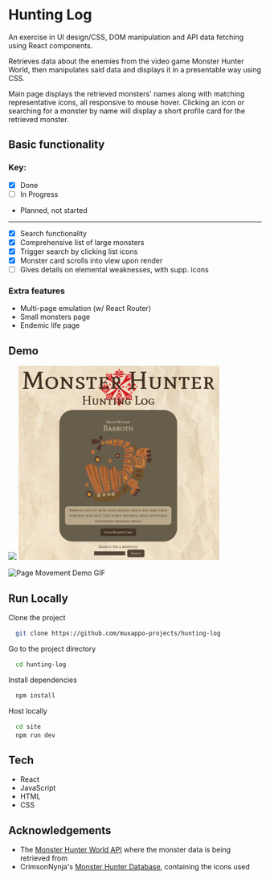 # Hunting Log

An exercise in UI design/CSS, DOM manipulation and API data fetching using React components.

Retrieves data about the enemies from the video game Monster Hunter World, then manipulates said data and displays it in a presentable way using CSS.

Main page displays the retrieved monsters' names along with matching representative icons, all responsive to mouse hover. Clicking an icon or searching for a monster by name will display a short profile card for the retrieved monster.

## Basic functionality

### Key:

- [x] Done
- [ ] In Progress
- Planned, not started

---

- [x] Search functionality
- [x] Comprehensive list of large monsters
- [x] Trigger search by clicking list icons
- [x] Monster card scrolls into view upon render
- [ ] Gives details on elemental weaknesses, with supp. icons

### Extra features

- Multi-page emulation (w/ React Router)
- Small monsters page
- Endemic life page

## Demo

<img src="site/demo/main_page.png" width=500 />

<img src="site/demo/monster_card.png?raw=true" width=400 />

![Page Movement Demo GIF](site/demo/8316m8.gif?raw=true "Movement Demo")

## Run Locally

Clone the project

```bash
  git clone https://github.com/muxappo-projects/hunting-log
```

Go to the project directory

```bash
  cd hunting-log
```

Install dependencies

```bash
  npm install
```

Host locally

```bash
  cd site
  npm run dev
```

## Tech

- React
- JavaScript
- HTML
- CSS

## Acknowledgements

- The [Monster Hunter World API](https://docs.mhw-db.com/) where the monster data is being retrieved from
- CrimsonNynja's [Monster Hunter Database](https://github.com/CrimsonNynja/monster-hunter-DB), containing the icons used

